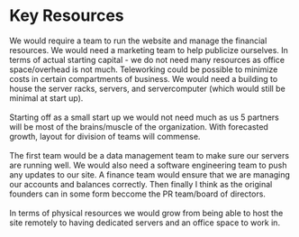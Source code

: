# Key Resources

We would require a team to run the website and manage the financial resources. We would need a marketing team to help publicize ourselves. In terms of actual starting capital - we do not need many resources as office space/overhead is not much. Teleworking could be possible to minimize costs in certain compartments of business. We would need a building to house the server racks, servers, and servercomputer (which would still be minimal at start up).<br> 
<br>Starting off as a small start up we would not need much as us 5 partners will be most of the brains/muscle of the organization. With forecasted growth, layout for division of teams will commense. <br>
<br>The first team would be a data management team to make sure our servers are running well. We would also need a software engineering team to push any updates to our site. A finance team would ensure that we are managing our accounts and balances correctly. Then finally I think as the original founders can in some form beccome the PR team/board of directors. <br>
<br>In terms of physical resources we would grow from being able to host the site remotely to having dedicated servers and an office space to work in. <br>
